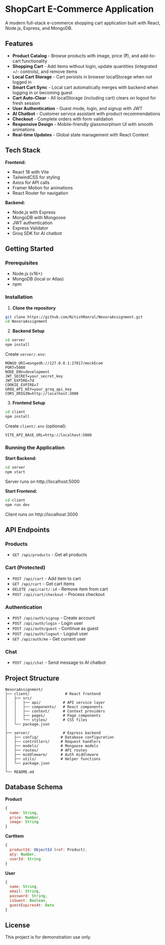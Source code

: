 # ShopCart E-Commerce Application

A modern full-stack e-commerce shopping cart application built with React, Node.js, Express, and MongoDB.

## Features

- **Product Catalog** - Browse products with image, price (₹), and add-to-cart functionality
- **Shopping Cart** - Add items without login, update quantities (integrated +/- controls), and remove items
- **Local Cart Storage** - Cart persists in browser localStorage when not logged in
- **Smart Cart Sync** - Local cart automatically merges with backend when logging in or becoming guest
- **Cart Auto-Clear** - All localStorage (including cart) clears on logout for fresh session
- **User Authentication** - Guest mode, login, and signup with JWT
- **AI Chatbot** - Customer service assistant with product recommendations
- **Checkout** - Complete orders with form validation
- **Responsive Design** - Mobile-friendly glassmorphism UI with smooth animations
- **Real-time Updates** - Global state management with React Context

## Tech Stack

**Frontend:**
- React 18 with Vite
- TailwindCSS for styling
- Axios for API calls
- Framer Motion for animations
- React Router for navigation

**Backend:**
- Node.js with Express
- MongoDB with Mongoose
- JWT authentication
- Express Validator
- Groq SDK for AI chatbot

## Getting Started

### Prerequisites
- Node.js (v16+)
- MongoDB (local or Atlas)
- npm

### Installation

1. **Clone the repository**
```bash
git clone https://github.com/NitishManral/NexoraAssignment.git
cd NexoraAssignment
```

2. **Backend Setup**
```bash
cd server
npm install
```

Create `server/.env`:
```env
MONGO_URI=mongodb://127.0.0.1:27017/mockEcom
PORT=5000
NODE_ENV=development
JWT_SECRET=your_secret_key
JWT_EXPIRE=7d
COOKIE_EXPIRE=7
GROQ_API_KEY=your_groq_api_key
CORS_ORIGIN=http://localhost:3000
```

3. **Frontend Setup**
```bash
cd client
npm install
```

Create `client/.env` (optional):
```env
VITE_API_BASE_URL=http://localhost:5000
```

### Running the Application

**Start Backend:**
```bash
cd server
npm start
```
Server runs on http://localhost:5000

**Start Frontend:**
```bash
cd client
npm run dev
```
Client runs on http://localhost:3000

## API Endpoints

### Products
- `GET /api/products` - Get all products

### Cart (Protected)
- `POST /api/cart` - Add item to cart
- `GET /api/cart` - Get cart items
- `DELETE /api/cart/:id` - Remove item from cart
- `POST /api/cart/checkout` - Process checkout

### Authentication
- `POST /api/auth/signup` - Create account
- `POST /api/auth/login` - Login user
- `POST /api/auth/guest` - Continue as guest
- `POST /api/auth/logout` - Logout user
- `GET /api/auth/me` - Get current user

### Chat
- `POST /api/chat` - Send message to AI chatbot

## Project Structure

```
NexoraAssignment/
├── client/                # React frontend
│   ├── src/
│   │   ├── api/          # API service layer
│   │   ├── components/   # React components
│   │   ├── context/      # Context providers
│   │   ├── pages/        # Page components
│   │   └── styles/       # CSS files
│   └── package.json
│
├── server/               # Express backend
│   ├── config/          # Database configuration
│   ├── controllers/     # Request handlers
│   ├── models/          # Mongoose models
│   ├── routes/          # API routes
│   ├── middleware/      # Auth middleware
│   ├── utils/           # Helper functions
│   └── package.json
│
└── README.md
```

## Database Schema

**Product**
```javascript
{
  name: String,
  price: Number,
  image: String
}
```

**CartItem**
```javascript
{
  productId: ObjectId (ref: Product),
  qty: Number,
  userId: String
}
```

**User**
```javascript
{
  name: String,
  email: String,
  password: String,
  isGuest: Boolean,
  guestExpiresAt: Date
}
```

## License

This project is for demonstration use only.
